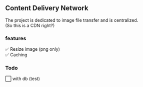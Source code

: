 ## Content Delivery Network

The project is dedicated to image file transfer and is centralized.  
(So this is a CDN right?)  

### features
✅ Resize image (png only)  
✅ Caching  

### Todo
⬜ with db (test)